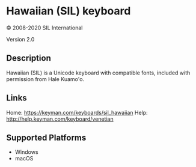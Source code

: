 Hawaiian (SIL) keyboard
==============

© 2008-2020 SIL International

Version 2.0

Description
-----------

Hawaiian (SIL) is a Unicode keyboard with compatible fonts, included with permission from Hale Kuamo'o.

Links
-----
Home: https://keyman.com/keyboards/sil_hawaiian
Help: http://help.keyman.com/keyboard/venetian

Supported Platforms
-------------------
 * Windows
 * macOS


